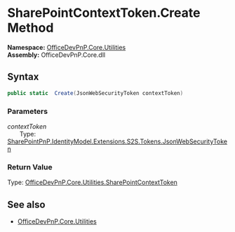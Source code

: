 # SharePointContextToken.Create Method  
**Namespace:** [OfficeDevPnP.Core.Utilities](OfficeDevPnP.Core.Utilities.md)  
**Assembly:** OfficeDevPnP.Core.dll  
## Syntax
```C#
public static  Create(JsonWebSecurityToken contextToken)
```
### Parameters
*contextToken*  
&emsp;&emsp;Type: [SharePointPnP.IdentityModel.Extensions.S2S.Tokens.JsonWebSecurityToken](SharePointPnP.IdentityModel.Extensions.S2S.Tokens.JsonWebSecurityToken.md) 
&emsp;&emsp;  
  
### Return Value
Type: [OfficeDevPnP.Core.Utilities.SharePointContextToken](OfficeDevPnP.Core.Utilities.SharePointContextToken.md 
)
## See also
- [OfficeDevPnP.Core.Utilities](OfficeDevPnP.Core.Utilities.md)
